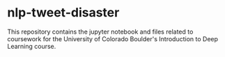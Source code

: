 # nlp-tweet-disaster

This repository contains the jupyter notebook and files related to coursework for the University of Colorado Boulder's Introduction to Deep Learning course. 
